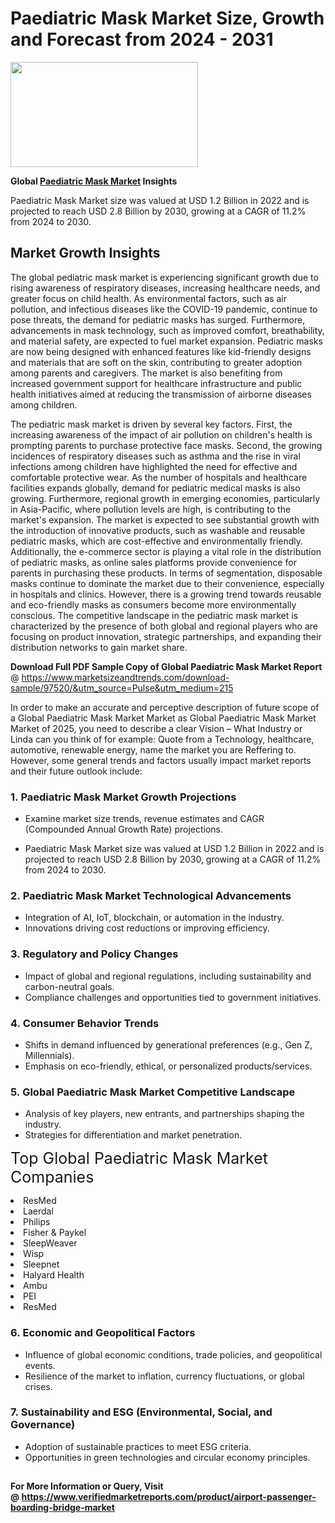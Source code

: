 <H1>Paediatric Mask Market Size, Growth and Forecast from 2024 - 2031</H1><img class="aligncenter size-medium wp-image-584254" src="https://thirdeyenews.in/wp-content/uploads/2024/09/Global-Market-Research-300x168.jpeg" alt="" width="300" height="168" /><p><strong>Global&nbsp;<a href="https://www.marketsizeandtrends.com/download-sample/97520/&amp;utm_source=Pulse&amp;utm_medium=215">Paediatric Mask Market</a> Insights</strong></p><p>Paediatric Mask Market size was valued at USD 1.2 Billion in 2022 and is projected to reach USD 2.8 Billion by 2030, growing at a CAGR of 11.2% from 2024 to 2030.</p><p><h2>Market Growth Insights</h2> <p>The global pediatric mask market is experiencing significant growth due to rising awareness of respiratory diseases, increasing healthcare needs, and greater focus on child health. As environmental factors, such as air pollution, and infectious diseases like the COVID-19 pandemic, continue to pose threats, the demand for pediatric masks has surged. Furthermore, advancements in mask technology, such as improved comfort, breathability, and material safety, are expected to fuel market expansion. Pediatric masks are now being designed with enhanced features like kid-friendly designs and materials that are soft on the skin, contributing to greater adoption among parents and caregivers. The market is also benefiting from increased government support for healthcare infrastructure and public health initiatives aimed at reducing the transmission of airborne diseases among children. </p> <p>The pediatric mask market is driven by several key factors. First, the increasing awareness of the impact of air pollution on children's health is prompting parents to purchase protective face masks. Second, the growing incidences of respiratory diseases such as asthma and the rise in viral infections among children have highlighted the need for effective and comfortable protective wear. As the number of hospitals and healthcare facilities expands globally, demand for pediatric medical masks is also growing. Furthermore, regional growth in emerging economies, particularly in Asia-Pacific, where pollution levels are high, is contributing to the market's expansion. The market is expected to see substantial growth with the introduction of innovative products, such as washable and reusable pediatric masks, which are cost-effective and environmentally friendly. Additionally, the e-commerce sector is playing a vital role in the distribution of pediatric masks, as online sales platforms provide convenience for parents in purchasing these products. In terms of segmentation, disposable masks continue to dominate the market due to their convenience, especially in hospitals and clinics. However, there is a growing trend towards reusable and eco-friendly masks as consumers become more environmentally conscious. The competitive landscape in the pediatric mask market is characterized by the presence of both global and regional players who are focusing on product innovation, strategic partnerships, and expanding their distribution networks to gain market share. </p><p><span class=""><strong>Download Full PDF Sample Copy of Global Paediatric Mask Market Report</strong> @ <a href="https://www.marketsizeandtrends.com/download-sample/97520/&amp;utm_source=Pulse&amp;utm_medium=215" target="_blank">https://www.marketsizeandtrends.com/download-sample/97520/&amp;utm_source=Pulse&amp;utm_medium=215</a></span></p><p>In order to make an accurate and perceptive description of future scope of a Global&nbsp;Paediatric Mask Market Market as Global&nbsp;Paediatric Mask Market Market of 2025, you need to describe a clear Vision &ndash; What Industry or Linda can you think of for example: Quote from a Technology, healthcare, automotive, renewable energy, name the market you are Reffering to. However, some general trends and factors usually impact market reports and their future outlook include:</p><h3>1.&nbsp;<strong>Paediatric Mask Market Growth Projections</strong></h3><ul><li>Examine market size trends, revenue estimates and CAGR (Compounded Annual Growth Rate) projections.</li><li><p>Paediatric Mask Market size was valued at USD 1.2 Billion in 2022 and is projected to reach USD 2.8 Billion by 2030, growing at a CAGR of 11.2% from 2024 to 2030.</p></li></ul><h3>2.&nbsp;<strong>Paediatric Mask Market Technological Advancements</strong></h3><ul><li>Integration of AI, IoT, blockchain, or automation in the industry.</li><li>Innovations driving cost reductions or improving efficiency.</li></ul><h3>3.&nbsp;<strong>Regulatory and Policy Changes</strong></h3><ul><li>Impact of global and regional regulations, including sustainability and carbon-neutral goals.</li><li>Compliance challenges and opportunities tied to government initiatives.</li></ul><h3>4.&nbsp;<strong>Consumer Behavior Trends</strong></h3><ul><li>Shifts in demand influenced by generational preferences (e.g., Gen Z, Millennials).</li><li>Emphasis on eco-friendly, ethical, or personalized products/services.</li></ul><h3>5.&nbsp;<strong>Global Paediatric Mask Market Competitive Landscape</strong></h3><ul><li>Analysis of key players, new entrants, and partnerships shaping the industry.</li><li>Strategies for differentiation and market penetration.</li></ul><p data-pm-slice="1 1 []"><span style="color: inherit; font-family: inherit; font-size: 25px;">Top Global Paediatric Mask Market Companies</span></p><div class="" data-test-id=""><p><li>ResMed</li><li> Laerdal</li><li> Philips</li><li> Fisher & Paykel</li><li> SleepWeaver</li><li> Wisp</li><li> Sleepnet</li><li> Halyard Health</li><li> Ambu</li><li> PEI</li><li> ResMed</li></p></div><h3>6.&nbsp;<strong>Economic and Geopolitical Factors</strong></h3><ul><li>Influence of global economic conditions, trade policies, and geopolitical events.</li><li>Resilience of the market to inflation, currency fluctuations, or global crises.</li></ul><h3>7.&nbsp;<strong>Sustainability and ESG (Environmental, Social, and Governance)</strong></h3><ul><li>Adoption of sustainable practices to meet ESG criteria.</li><li>Opportunities in green technologies and circular economy principles.</li></ul><h2><strong style="font-size: 14px;">For More Information or Query, Visit @&nbsp;</strong><a style="background-color: #ffffff; font-size: 14px;" href="https://www.marketsizeandtrends.com/report/paediatric-mask-market/" target="_blank">https://www.verifiedmarketreports.com/product/airport-passenger-boarding-bridge-market</a></h2>
